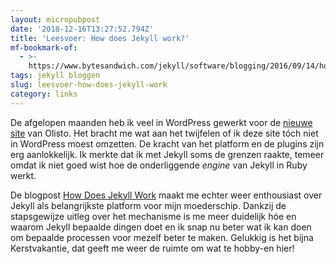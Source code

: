 ```yaml
---
layout: micropubpost
date: '2018-12-16T13:27:52.794Z'
title: 'Leesvoer: How does Jekyll work?'
mf-bookmark-of:
  - >-
    https://www.bytesandwich.com/jekyll/software/blogging/2016/09/14/how-does-jekyll-work.html
tags: jekyll bloggen
slug: leesvoer-how-does-jekyll-work
category: links
---
```

De afgelopen maanden heb ik veel in WordPress gewerkt voor de [nieuwe site](https://olisto.com) van Olisto. Het bracht me wat aan het twijfelen of ik deze site tóch niet in WordPress moest omzetten. De kracht van het platform en de plugins zijn erg aanlokkelijk. Ik merkte dat ik met Jekyll soms de grenzen raakte, temeer omdat ik niet goed wist hoe de onderliggende _engine_ van Jekyll in Ruby werkt.

De blogpost [How Does Jekyll Work](https://www.bytesandwich.com/jekyll/software/blogging/2016/09/14/how-does-jekyll-work.html) maakt me echter weer enthousiast over Jekyll als belangrijkste platform voor mijn moederschip. Dankzij de stapsgewijze uitleg over het mechanisme is me meer duidelijk hóe en waarom Jekyll bepaalde dingen doet en ik snap nu beter wat ik kan doen om bepaalde processen voor mezelf beter te maken. 
Gelukkig is het bijna Kerstvakantie, dat geeft me weer de ruimte om wat te hobby-en hier!
